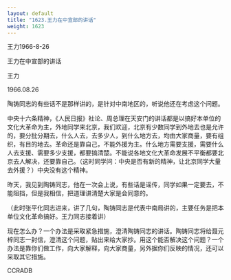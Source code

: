 ```yaml
---
layout: default
title: "1623.王力在中宣部的讲话"
weight: 1623
---
```


王力1966-8-26

王力在中宣部的讲话

王力

1966.08.26

陶铸同志的有些话不是那样讲的，是针对中南地区的，听说他还在考虑这个问题。

中央十六条精神，《人民日报》社论、周总理在天安门的讲话都是以搞好本单位的文化大革命为主，外地同学来北京，我们欢迎，北京有少数同学到外地去也是允许的，要分批分期去，什么人去，去多少人，到什么地方去，均由大家商量，要有组织，有目的地去。革命还是靠自己，不能外援为主。什么地方需要支援，需要什么人去支援、需要多少支援，都要搞清楚。不能说各地文化大革命发展不平衡都要北京去人解决，还要靠自己。（这时同学问：中央是否有新的精神，让北京同学大量去外援？）中央没有这个精神。

昨天，我见到陶铸同志，他在一次会上说，有些话是谣传，同学如果一定要去，不能阻挡，但是我相信，把道理讲清楚大家是会同意的。

（此时张平化同志进来，讲了几句，陶铸同志是代表中南局讲的，主要任务是把本单位文化革命搞好。王力同志接着讲）

现在怎么办？一个办法是采取紧急措施，澄清陶铸同志的讲话。陶铸同志将给聂元梓同志一封信，澄清这个问题，贴出来给大家抄。用这个能否解决这个问题？一个办法是靠你们做工作，向大家解释，向大家商量，另外据你们反映的情况，还可以采取其它措施。

CCRADB

